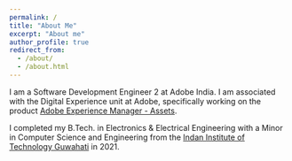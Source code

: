 ```yaml
---
permalink: /
title: "About Me"
excerpt: "About me"
author_profile: true
redirect_from: 
  - /about/
  - /about.html
---
```


I am a Software Development Engineer 2 at Adobe India. I am associated with the Digital Experience unit at Adobe, specifically working on the product [Adobe Experience Manager - Assets](https://experienceleague.adobe.com/docs/experience-manager-cloud-service/content/assets/overview.html). 

I completed my B.Tech. in Electronics & Electrical Engineering with a Minor in Computer Science and Engineering from the [Indan Institute of Technology Guwahati](https://iitg.ac.in/) in 2021.

